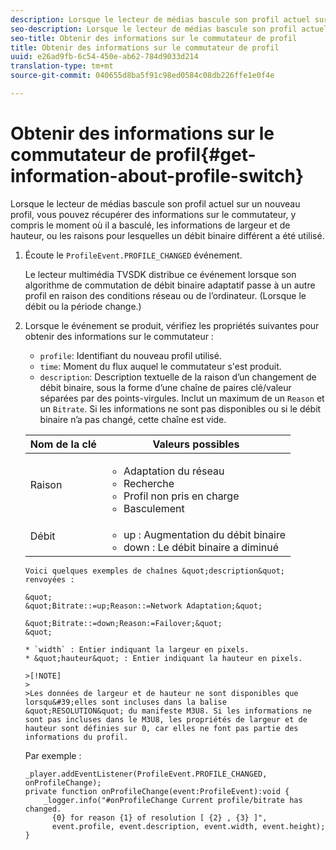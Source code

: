 ```yaml
---
description: Lorsque le lecteur de médias bascule son profil actuel sur un nouveau profil, vous pouvez récupérer des informations sur le commutateur, y compris le moment où il a basculé, les informations de largeur et de hauteur, ou les raisons pour lesquelles un débit binaire différent a été utilisé.
seo-description: Lorsque le lecteur de médias bascule son profil actuel sur un nouveau profil, vous pouvez récupérer des informations sur le commutateur, y compris le moment où il a basculé, les informations de largeur et de hauteur, ou les raisons pour lesquelles un débit binaire différent a été utilisé.
seo-title: Obtenir des informations sur le commutateur de profil
title: Obtenir des informations sur le commutateur de profil
uuid: e26ad9fb-6c54-450e-ab62-784d9033d214
translation-type: tm+mt
source-git-commit: 040655d8ba5f91c98ed0584c08db226ffe1e0f4e

---
```



# Obtenir des informations sur le commutateur de profil{#get-information-about-profile-switch}

Lorsque le lecteur de médias bascule son profil actuel sur un nouveau profil, vous pouvez récupérer des informations sur le commutateur, y compris le moment où il a basculé, les informations de largeur et de hauteur, ou les raisons pour lesquelles un débit binaire différent a été utilisé.

1. Écoute le `ProfileEvent.PROFILE_CHANGED` événement.

   Le lecteur multimédia TVSDK distribue ce événement lorsque son algorithme de commutation de débit binaire adaptatif passe à un autre profil en raison des conditions réseau ou de l’ordinateur. (Lorsque le débit ou la période change.)
1. Lorsque le événement se produit, vérifiez les propriétés suivantes pour obtenir des informations sur le commutateur :

   * `profile`: Identifiant du nouveau profil utilisé.
   * `time`: Moment du flux auquel le commutateur s&#39;est produit.
   * `description`: Description textuelle de la raison d’un changement de débit binaire, sous la forme d’une chaîne de paires clé/valeur séparées par des points-virgules. Inclut un maximum de un `Reason` et un `Bitrate`. Si les informations ne sont pas disponibles ou si le débit binaire n’a pas changé, cette chaîne est vide.
   <table id="table_E400FD9C57FF40CBAC14AF6847CD8301"> 
    <thead> 
      <tr> 
      <th colname="col1" class="entry"> Nom de la clé </th> 
      <th colname="col2" class="entry"> Valeurs possibles </th> 
      </tr> 
    </thead>
    <tbody> 
      <tr> 
      <td colname="col1"> <span class="codeph"> Raison </span> </td> 
      <td colname="col2"> 
       <ul id="ul_37DDE3F297634ED6B47DF5D73F969369"> 
       <li id="li_E374B029E1AF40689D70A9D30E057C5B">Adaptation du réseau </li> 
       <li id="li_753862EEF1C9474EA8E20C89F5EF5D8D">Recherche </li> 
       <li id="li_EC14923F92CF4D11A47928A8D2DE6D8B">Profil non pris en charge </li> 
       <li id="li_695AB4A89C9D4833AF6D8B6424FC912B">Basculement </li> 
       </ul> </td> 
      </tr> 
      <tr> 
      <td colname="col1"> <span class="codeph"> Débit </span> </td> 
      <td colname="col2"> 
       <ul id="ul_1B49BD90A91147359712E1AFD8877E23"> 
       <li id="li_1C8E593C65D34742B14A8D0EAD43E0A9"> <span class="codeph"> up </span>: Augmentation du débit binaire </li> 
       <li id="li_B1A00E3985A849B6855E15CF70D79BB8"> <span class="codeph"> down </span>: Le débit binaire a diminué </li> 
       </ul> </td> 
      </tr> 
    </tbody>
</table>

    Voici quelques exemples de chaînes &quot;description&quot; renvoyées :
    
    &quot;
    &quot;Bitrate::=up;Reason::=Network Adaptation;&quot;
    
    &quot;Bitrate::=down;Reason:=Failover;&quot;
    &quot;
    
    * `width` : Entier indiquant la largeur en pixels.
    * &quot;hauteur&quot; : Entier indiquant la hauteur en pixels.
    
    >[!NOTE]
    >
    >Les données de largeur et de hauteur ne sont disponibles que lorsqu&#39;elles sont incluses dans la balise &quot;RESOLUTION&quot; du manifeste M3U8. Si les informations ne sont pas incluses dans le M3U8, les propriétés de largeur et de hauteur sont définies sur 0, car elles ne font pas partie des informations du profil.

<!--<a id="example_A713D420AE2E4E3CB7B78C6BC732BE90"></a>-->

Par exemple :

```
_player.addEventListener(ProfileEvent.PROFILE_CHANGED, onProfileChange); 
private function onProfileChange(event:ProfileEvent):void { 
    _logger.info("#onProfileChange Current profile/bitrate has changed.  
      {0} for reason {1} of resolution [ {2} , {3} ]",  
      event.profile, event.description, event.width, event.height); 
}
```
